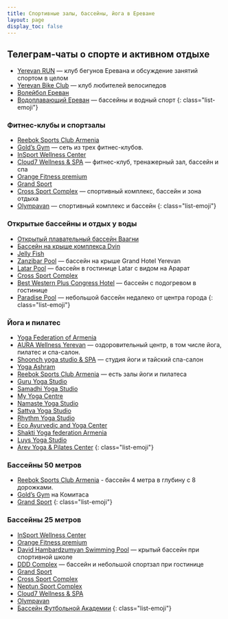 ```yaml
---
title: Спортивные залы, бассейны, йога в Ереване
layout: page
display_toc: false
---
```


## Телеграм-чаты о спорте и активном отдыхе

- <i class="fa-brands fa-telegram"></i> [Yerevan RUN](https://t.me/YerevanRun) — клуб бегунов Еревана и обсуждение занятий спортом в целом
- <i class="fa-brands fa-telegram"></i> [Yerevan Bike Club](https://t.me/yerevanBikeClub) — клуб любителей велосипедов
- <i class="fa-brands fa-telegram"></i> [Волейбол Ереван](https://t.me/volleybollerv)
- <i class="fa-brands fa-telegram"></i> [Водоплавающий Ереван](https://t.me/YerevanSwim) — бассейны и водный спорт
{: class="list-emoji"}

<div class="cards">
<div class="card">

### Фитнес-клубы и спортзалы

- [Reebok Sports Club Armenia](https://yandex.ru/maps/org/reebok_sports_club_armenia/184147060081/)
- [Gold’s Gym](http://goldsgym.am/ru/) — сеть из трех фитнес-клубов.
- [InSport Wellness Center](https://yandex.ru/maps/org/insport_wellness_center/117553556152/)
- [Cloud7 Wellness & SPA](https://yandex.ru/maps/org/cloud7_wellness_spa/174501300118/) — фитнес-клуб, тренажерный зал, бассейн и спа
- [Orange Fitness premium](https://yandex.ru/maps/org/fitnes_tsentr_orange_fitness/1698075629/)
- [Grand Sport](https://yandex.ru/maps/org/grand_sport/176292840516/)
- [Cross Sport Complex](https://yandex.ru/maps/org/kross_sportivny_kompleks/1697413287/) — спортивный комплекс, бассейн и зона отдыха
- [Olympavan](https://yandex.ru/maps/org/olimpavan/117446541552/) — спортивный комплекс и бассейн
{: class="list-emoji"}

</div>
<div class="card">

### Открытые бассейны и отдых у воды

- [Открытый плавательный бассейн Ваагни](https://yandex.ru/maps/org/otkryty_plavatelny_basseyn_vaagni/149170133401/)
- [Бассейн на крыше комплекса Dvin](https://yandex.ru/maps/org/basseyn/186217492993/)
- [Jelly Fish](https://yandex.ru/maps/org/dzhelifish/60153446633/)
- [Zanzibar Pool](https://yandex.ru/maps/org/grand_hotel_yerevan/1205312363/) — бассейн на крыше Grand Hotel Yerevan
- [Latar Pool](https://yandex.ru/maps/org/latar/1268627204/) — бассейн в гостинице Latar с видом на Арарат
- [Cross Sport Complex](https://yandex.ru/maps/org/kross_sportivny_kompleks/1697413287/)
- [Best Western Plus Congress Hotel](https://yandex.ru/maps/org/best_western_plus_congress_hotel/1078761583/) — бассейн с подогревом в гостинице
- [Paradise Pool](https://yandex.ru/maps/org/paradise_pool/48314035183/) — небольшой бассейн недалеко от центра города
{: class="list-emoji"}

</div>
<div class="card">

### Йога и пилатес

- [Yoga Federation of Armenia](https://yandex.ru/maps/org/yoga_federation_of_armenia_/124320917399/)
- [AURA Wellness Yerevan](https://yandex.ru/maps/org/aura_tsentr_zdorovya_i_krasoty/71447384657/) — оздоровительный центр, в том числе йога, пилатес и спа-салон.
- [Shoonch yoga studio & SPA](https://yandex.ru/maps/org/tsentr_yogi_shunch/48967953154/) — студия йоги и тайский спа-салон
- [Yoga Ashram](https://yandex.ru/maps/org/yoga_asharm/14223594657/)
- [Reebok Sports Club Armenia](https://yandex.ru/maps/org/reebok_sports_club_armenia/184147060081/) — есть залы йоги и пилатеса
- [Guru Yoga Studio](https://yandex.ru/maps/org/guru_yoga_studio/168446287245/)
- [Samadhi Yoga Studio](https://yandex.ru/maps/org/samadii_yoga_studio/242045172639/)
- [My Yoga Centre](https://yandex.ru/maps/org/my_yoga_centre/199930608164/)
- [Namaste Yoga Studio](https://yandex.ru/maps/org/namaste_yoga_studio/233386427209/)
- [Sattva Yoga Studio](https://www.instagram.com/narine.bagdasaryan/)
- [Rhythm Yoga Studio](https://www.facebook.com/ritmstudio)
- [Eco Ayurvedic and Yoga Center](https://yandex.ru/maps/org/ayurvedicheskiy_tsentr_eko/210191616888/)
- [Shakti Yoga federation Armenia](https://yandex.ru/maps/org/shakti_yoga_federation_armenia/49906143726/)
- [Luys Yoga Studio](https://yandex.ru/maps/org/luys_yoga_studio/42330101673/)
- [Arev Yoga & Pilates Center](https://www.facebook.com/AREV74/)
{: class="list-emoji"}

</div>
<div class="card">

### Бассейны 50 метров

- [Reebok Sports Club Armenia](https://yandex.ru/maps/org/reebok_sports_club_armenia/184147060081/) - бассейн 4 метра в глубину с 8 дорожками.
- [Gold’s Gym](http://goldsgym.am/ru/) на Комитаса
- [Grand Sport](https://yandex.ru/maps/org/grand_sport/176292840516/)
{: class="list-emoji"}

### Бассейны 25 метров

- [InSport Wellness Center](https://yandex.ru/maps/org/insport_wellness_center/117553556152/)
- [Orange Fitness premium](https://yandex.ru/maps/org/fitnes_tsentr_orange_fitness/1698075629/)
- [David Hambardzumyan Swimming Pool](https://yandex.ru/maps/org/detsko_yunosheskaya_spetsializirovannaya_sportivnaya_shkola_olimpiyskogo_rezerva_po_pryzhkam_v_vodu_imeni_davida_ambartsumyana/198168737666/) — крытый бассейн при спортивной школе
- [DDD Complex](https://yandex.ru/maps/org/ddd_kompleks/8026477258/) — бассейн и небольшой спортзал при гостинице
- [Grand Sport](https://yandex.ru/maps/org/grand_sport/176292840516/)
- [Cross Sport Complex](https://yandex.ru/maps/org/kross_sportivny_kompleks/1697413287/)
- [Neptun Sport Complex](https://yandex.ru/maps/org/neptun/232971704342/)
- [Cloud7 Wellness & SPA](https://yandex.ru/maps/org/cloud7_wellness_spa/174501300118/)
- [Olympavan](https://yandex.ru/maps/org/olimpavan/117446541552/)
- [Бассейн Футбольной Академии](https://yandex.ru/maps/org/basseyn/169201319962/)
{: class="list-emoji"}

</div>
</div>
